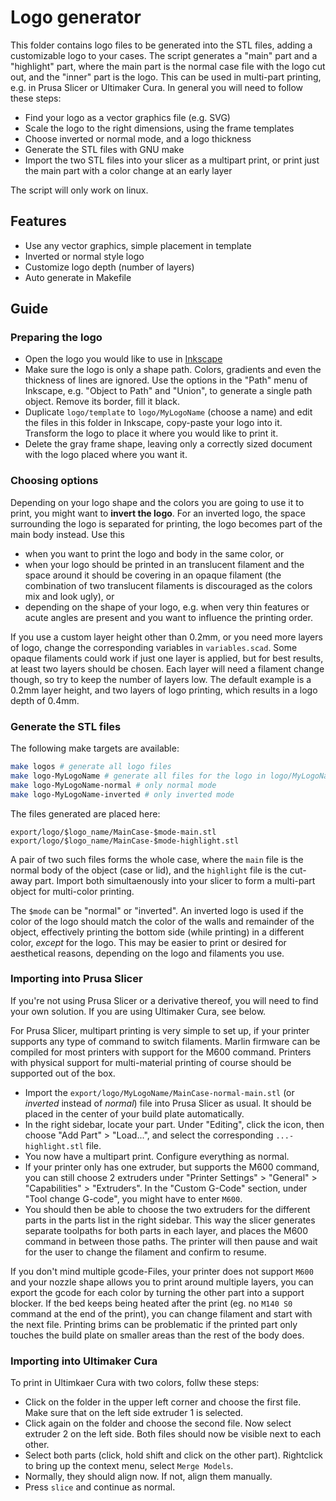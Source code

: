 # Logo generator

This folder contains logo files to be generated into the STL files, adding a
customizable logo to your cases. The script generates a "main" part and a
"highlight" part, where the main part is the normal case file with the logo cut
out, and the "inner" part is the logo. This can be used in multi-part printing,
e.g. in Prusa Slicer or Ultimaker Cura. In general you will need to follow these steps:

* Find your logo as a vector graphics file (e.g. SVG)
* Scale the logo to the right dimensions, using the frame templates
* Choose inverted or normal mode, and a logo thickness
* Generate the STL files with GNU make
* Import the two STL files into your slicer as a multipart print, or print just
  the main part with a color change at an early layer
  
The script will only work on linux.

## Features

* Use any vector graphics, simple placement in template
* Inverted or normal style logo
* Customize logo depth (number of layers)
* Auto generate in Makefile

## Guide

### Preparing the logo

* Open the logo you would like to use in [Inkscape](https://inkscape.org/)
* Make sure the logo is only a shape path. Colors, gradients and even the
  thickness of lines are ignored. Use the options in the "Path" menu of
  Inkscape, e.g. "Object to Path" and "Union", to generate a single path
  object. Remove its border, fill it black.
* Duplicate `logo/template` to `logo/MyLogoName` (choose a name) and edit the
  files in this folder in Inkscape, copy-paste your logo into it. Transform the
  logo to place it where you would like to print it.
* Delete the gray frame shape, leaving only a correctly sized document with the
  logo placed where you want it.

### Choosing options

Depending on your logo shape and the colors you are going to use it to print,
you might want to **invert the logo**. For an inverted logo, the space
surrounding the logo is separated for printing, the logo becomes part of the
main body instead. Use this

* when you want to print the logo and body in the same color, or
* when your logo should be printed in an translucent filament and the space
  around it should be covering in an opaque filament (the combination of two
  translucent filaments is discouraged as the colors mix and look ugly), or
* depending on the shape of your logo, e.g. when very thin features or acute
  angles are present and you want to influence the printing order.

If you use a custom layer height other than 0.2mm, or you need more layers of
logo, change the corresponding variables in `variables.scad`. Some opaque
filaments could work if just one layer is applied, but for best results, at
least two layers should be chosen. Each layer will need a filament change
though, so try to keep the number of layers low. The default example is a 0.2mm
layer height, and two layers of logo printing, which results in a logo depth of
0.4mm.

### Generate the STL files

The following make targets are available:

```bash
make logos # generate all logo files
make logo-MyLogoName # generate all files for the logo in logo/MyLogoName
make logo-MyLogoName-normal # only normal mode
make logo-MyLogoName-inverted # only inverted mode
```

The files generated are placed here:

```
export/logo/$logo_name/MainCase-$mode-main.stl
export/logo/$logo_name/MainCase-$mode-highlight.stl
```

A pair of two such files forms the whole case, where the `main` file is the
normal body of the object (case or lid), and the `highlight` file is the
cut-away part. Import both simultaenously into your slicer to form a multi-part
object for multi-color printing.

The `$mode` can be "normal" or "inverted". An inverted logo is used if the
color of the logo should match the color of the walls and remainder of the
object, effectively printing the bottom side (while printing) in a different
color, *except* for the logo. This may be easier to print or desired for
aesthetical reasons, depending on the logo and filaments you use.

### Importing into Prusa Slicer

If you're not using Prusa Slicer or a derivative thereof, you will need to find
your own solution. If you are using Ultimaker Cura, see below.

For Prusa Slicer, multipart printing is very simple to set up, if your printer
supports any type of command to switch filaments.  Marlin firmware can be
compiled for most printers with support for the M600 command. Printers with
physical support for multi-material printing of course should be supported out
of the box.

* Import the `export/logo/MyLogoName/MainCase-normal-main.stl` (or *inverted*
  instead of *normal*) file into Prusa Slicer as usual. It should be placed in
  the center of your build plate automatically.
* In the right sidebar, locate your part. Under "Editing", click the icon, then
  choose "Add Part" > "Load...", and select the corresponding
  `...-highlight.stl` file.
* You now have a multipart print. Configure everything as normal.
* If your printer only has one extruder, but supports the M600 command, you can
  still choose 2 extruders under "Printer Settings" > "General" >
  "Capabilities" > "Extruders". In the "Custom G-Code" section, under "Tool
  change G-code", you might have to enter `M600`.
* You should then be able to choose the two extruders for the different parts
  in the parts list in the right sidebar. This way the slicer generates
  separate toolpaths for both parts in each layer, and places the M600 command
  in between those paths. The printer will then pause and wait for the user to
  change the filament and confirm to resume.

If you don't mind multiple gcode-Files, your printer does not support `M600` and
your nozzle shape allows you to print around multiple layers, you can export the
gcode for each color by turning the other part into a support blocker. If the bed
keeps being heated after the print (eg. no `M140 S0` command at the end of the print),
you can change filament and start with the next file. Printing brims can be problematic
if the printed part only touches the build plate on smaller areas than the rest of the
body does.

### Importing into Ultimaker Cura

To print in Ultimkaer Cura with two colors, follw these steps:
* Click on the folder in the upper left corner and choose the first file. Make sure that on the left side extruder 1 is selected.
* Click again on the folder and choose the second file. Now select extruder 2 on the left side. Both files should now be visible next to each other.
* Select both parts (click, hold shift and click on the other part). Rightclick to bring up the context menu, select `Merge Models`.
* Normally, they should align now. If not, align them manually.
* Press `slice` and continue as normal.
